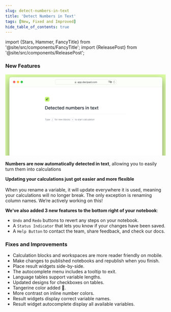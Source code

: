 ```yaml
---
slug: detect-numbers-in-text
title: 'Detect Numbers in Text'
tags: [New, Fixed and Improved]
hide_table_of_contents: true
---
```


import {Stars, Hammer, FancyTitle} from '@site/src/components/FancyTitle';
import {ReleasePost} from '@site/src/components/ReleasePost';

<ReleasePost>

### <FancyTitle icon={Stars}>New Features</FancyTitle>

![Detect Numbers Demo](./img/DetectNumbers.gif)

**Numbers are now automatically detected in text**, allowing you to easily turn them into calculations

**Updating your calculations just got easier and more flexible** <br></br>When you rename a variable, it will update everywhere it is used, meaning your calculations will no longer break. The only exception is renaming column names. We’re actively working on this!

**We’ve also added 3 new features to the bottom right of your notebook**:
* `Undo` and `Redo` buttons to revert any steps on your notebook.
* A `Status Indicator` that lets you know if your changes have been saved.
* A `Help Button` to contact the team, share feedback, and check our docs.


### <FancyTitle icon={Hammer}>Fixes and Improvements</FancyTitle>

- Calculation blocks and workspaces are more reader friendly on mobile.
- Make changes to published notebooks and republish when you finish.
- Place result widgets side-by-side.
- The autocomplete menu includes a tooltip to exit.
- Language tables support variable lengths.
- Updated designs for checkboxes on tables.
- Tangerine color added 🍊.
- More contrast on inline number colors.
- Result widgets display correct variable names.
- Result widget autocomplete display all available variables.

</ReleasePost>
